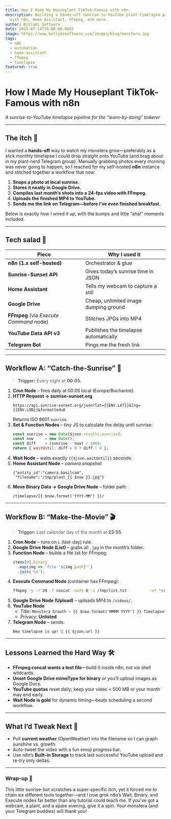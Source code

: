 ```yaml
---
title: How I Made My Houseplant TikTok-Famous with n8n
description: Building a hands‑off sunrise-to-YouTube plant timelapse pipeline
  with n8n, Home Assistant, FFmpeg, and more.
author: Bitlads Software
date: 2025-07-14T10:00:00.000Z
image: https://www.bitladssoftware.com/images/blog/monstera.jpg
tags:
  - n8n
  - automation
  - home-assistant
  - ffmpeg
  - timelapse
featured: true
---
```


# How I Made My Houseplant TikTok-Famous with n8n  
*A sunrise-to-YouTube timelapse pipeline for the “learn-by-doing” tinkerer*

---

## The itch 🤔  
I wanted a **hands-off** way to watch my monstera grow—preferably as a slick monthly timelapse I could drop straight onto YouTube (and brag about in my plant-nerd Telegram group). Manually grabbing photos every morning was never going to happen, so I reached for my self-hosted **n8n** instance and stitched together a workflow that now:

1. **Snaps a photo at local sunrise.**  
2. **Stores it neatly in Google Drive.**  
3. **Compiles last month’s shots into a 24-fps video with FFmpeg.**  
4. **Uploads the finished MP4 to YouTube.**  
5. **Sends me the link on Telegram—before I’ve even finished breakfast.**

Below is exactly how I wired it up, with the bumps and little “aha!” moments included.

---

## Tech salad 🥗  

| Piece | Why I used it |
|-------|---------------|
| **n8n (1.x self-hosted)** | Orchestrator & glue |
| **Sunrise-Sunset API** | Gives today’s sunrise time in JSON |
| **Home Assistant** | Tells my webcam to capture a still |
| **Google Drive** | Cheap, unlimited image dumping ground |
| **FFmpeg** (via *Execute Command* node) | Stitches JPGs into MP4 |
| **YouTube Data API v3** | Publishes the timelapse automatically |
| **Telegram Bot** | Pings me the fresh link |

---

## Workflow A: “Catch-the-Sunrise” 📸  

> **Trigger:** Every night at **00:05**.

1. **Cron Node** – fires daily at 00:05 local (Europe/Bucharest).  
2. **HTTP Request → sunrise-sunset.org**  
   ```
   https://api.sunrise-sunset.org/json?lat={{ENV.LAT}}&lng={{ENV.LON}}&formatted=0
   ```  
   Returns ISO 8601 `sunrise`.
3. **Set & Function Nodes** – tiny JS to calculate the delay until sunrise:
   ```js
   const sunrise = new Date($json.results.sunrise);
   const now     = new Date();
   const diff    = (sunrise - now) / 1000;
   return { waitUntil: diff > 0 ? diff : 0 };
   ```
4. **Wait Node** – waits exactly `{{$json.waitUntil}}` seconds.  
5. **Home Assistant Node** – *camera.snapshot*  
   ```
   {"entity_id":"camera.basilcam",
    "filename":"/tmp/plant_{{ $now }}.jpg"}
   ```
6. **Move Binary Data → Google Drive Node** – folder path:  
   ```
   /timelapse/{{ $now.format('YYYY-MM') }}/
   ```

---

## Workflow B: “Make-the-Movie” 🎬  

> **Trigger:** Last calendar day of the month at **23:55**.

1. **Cron Node** – runs on `L` (last-day) rule.  
2. **Google Drive Node (List)** – grabs all `.jpg` in the month’s folder.  
3. **Function Node** – builds a file list for FFmpeg:
   ```js
   items[0].binary
     .map(img => `file '${img.path}'`)
     .join('\n');
   ```
4. **Execute Command Node** (container has FFmpeg):
   ```bash
   ffmpeg -y -r 24 -f concat -safe 0 -i /tmp/list.txt          -vf "scale=1080:-2"          -vcodec libx264 /tmp/plant_{{ $now.format('YYYY-MM') }}.mp4
   ```
5. **Google Drive Node (Upload)** – uploads MP4 to `/videos/`.  
6. **YouTube Node**  
   * Title: `Monstera Growth – {{ $now.format('MMMM YYYY') }} Timelapse`  
   * Privacy: **Unlisted**  
7. **Telegram Node** – sends:  
   ```
   New timelapse is up! 🌱 {{ $json.url }}
   ```

---

## Lessons Learned the Hard Way 🛠️  

* **FFmpeg concat wants a text file**—build it inside n8n, not via shell wildcards.  
* **Unset Google Drive mimeType for binary** or you’ll upload images as Google Docs.  
* **YouTube quotas** reset daily; keep your video < 500 MB or your month may end early.  
* **Wait Node is gold** for dynamic timing—beats scheduling a second workflow.  

---

## What I’d Tweak Next 🌟  

* Pull **current weather** (OpenWeather) into the filename so I can graph sunshine vs. growth.  
* Auto-tweet the video with a fun emoji progress bar.  
* Use n8n’s **Built-in Storage** to track last successful YouTube upload and re-try only deltas.  

---

### Wrap-up 🌱  
This little sunrise-bot scratches a super-specific itch, yet it forced me to chain six different tools together—and I now grok n8n’s Wait, Binary, and Execute nodes far better than any tutorial could teach me. If you’ve got a webcam, a plant, and a spare evening, give it a spin. Your monstera (and your Telegram buddies) will thank you!
